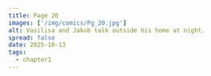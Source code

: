 ```yaml
---
title: Page 20
images: ['/img/comics/Pg_20.jpg']
alt: Vasilisa and Jakub talk outside his home at night.
spread: false
date: 2025-10-13
tags:
  - chapter1
---
```

